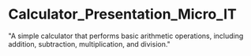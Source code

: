 # Calculator_Presentation_Micro_IT
"A simple calculator that performs basic arithmetic operations, including addition, subtraction, multiplication, and division."
